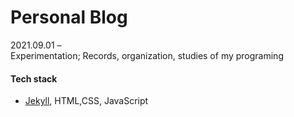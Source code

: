 # Personal Blog

2021.09.01 – <br/>
Experimentation; Records, organization, studies of my programing

#### Tech stack

- [Jekyll](https://jekyllrb.com/docs/), HTML,CSS, JavaScript
